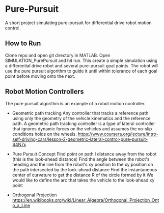 # Pure-Pursuit
A short project simulating pure-pursuit for differential drive robot motion control.

## How to Run
Clone repo and open git directory in MATLAB. Open SIMULATION_PurePursuit and hit run. This create a simple simulation using a differential drive robot and several pure-pursuit goal points. The robot will use the pure pursuit algorithm to guide it until within tolerance of each goal point before moving onto the next.

## Robot Motion Controllers
The pure pursuit algorithm is an example of a robot motion controller. 



- Geometric path tracking
    Any controller that tracks a reference path using only the geometry of the vehicle kinematics and the reference path. A geometric path tracking controller is a type of lateral controller that ignores dynamic forces on the vehicles and assumes the no-slip conditions holds on the wheels.
    https://www.coursera.org/lecture/intro-self-driving-cars/lesson-2-geometric-lateral-control-pure-pursuit-44N7x

- Pure Pursuit Concept
    Find point on path l distance away from the robot (this is the look-ahead distance)
    Find the angle between the robot's heading and the line from the robot's xy position to the xy position on the path intersected by the look-ahead distance
    Find the instantaneous center of curvature to get the distance R of the circle formed by it
    We would like to define the arc that takes the vehicle to the look-ahead xy point

- Orthogonal Projection
    https://en.wikibooks.org/wiki/Linear_Algebra/Orthogonal_Projection_Onto_a_Line